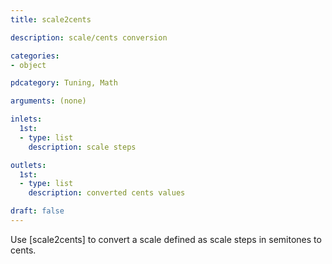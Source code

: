 ```yaml
---
title: scale2cents

description: scale/cents conversion

categories:
- object

pdcategory: Tuning, Math

arguments: (none)

inlets:
  1st:
  - type: list
    description: scale steps

outlets:
  1st:
  - type: list
    description: converted cents values

draft: false
---
```


Use [scale2cents] to convert a scale defined as scale steps in semitones to cents.

